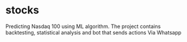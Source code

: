 # stocks
Predicting Nasdaq 100 using ML algorithm. The project contains backtesting, statistical analysis and bot that sends actions Via Whatsapp

